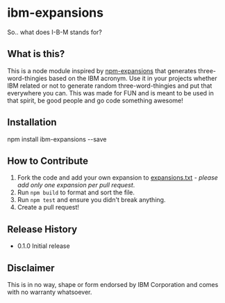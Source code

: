 # ibm-expansions

So.. what does I-B-M stands for?


## What is this?
This is a node module inspired by [npm-expansions](https://github.com/npm/npm-expansions) that generates three-word-thingies based on the IBM acronym.
Use it in your projects whether IBM related or not to generate random three-word-thingies and put that everywhere you can.
This was made for FUN and is meant to be used in that spirit, be good people and go code something awesome!


## Installation

  npm install ibm-expansions --save


## How to Contribute

1. Fork the code and add your own expansion to [expansions.txt](expansions.txt) - *please add only one expansion per pull request*.
2. Run `npm build` to format and sort the file.
3. Run `npm test` and ensure you didn't break anything.
3. Create a pull request!


## Release History

* 0.1.0 Initial release


## Disclaimer
This is in no way, shape or form endorsed by IBM Corporation and comes with no warranty whatsoever.